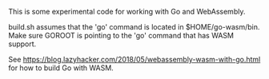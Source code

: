 This is some experimental code for working with Go and WebAssembly.

build.sh assumes that the 'go' command is located in $HOME/go-wasm/bin. Make sure GOROOT is pointing to the 'go' command that has WASM support.

See https://blog.lazyhacker.com/2018/05/webassembly-wasm-with-go.html for how to build Go with WASM.
